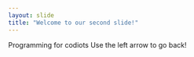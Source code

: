 ```yaml
---
layout: slide
title: "Welcome to our second slide!"
---
```

Programming for codiots
Use the left arrow to go back!
